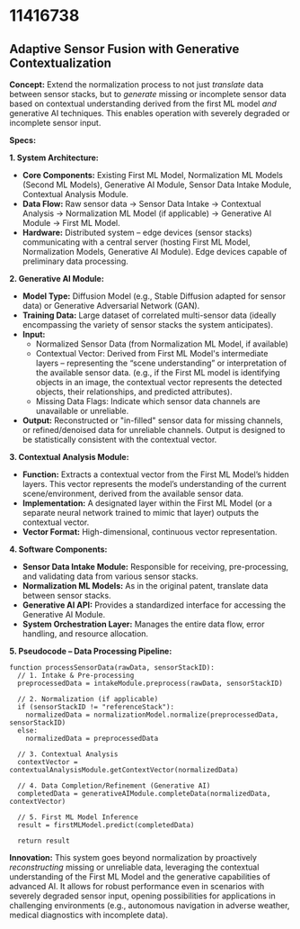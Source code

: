 # 11416738

## Adaptive Sensor Fusion with Generative Contextualization

**Concept:** Extend the normalization process to not just *translate* data between sensor stacks, but to *generate* missing or incomplete sensor data based on contextual understanding derived from the first ML model *and* generative AI techniques. This enables operation with severely degraded or incomplete sensor input.

**Specs:**

**1. System Architecture:**

*   **Core Components:** Existing First ML Model, Normalization ML Models (Second ML Models), Generative AI Module, Sensor Data Intake Module, Contextual Analysis Module.
*   **Data Flow:** Raw sensor data -> Sensor Data Intake -> Contextual Analysis -> Normalization ML Model (if applicable) -> Generative AI Module -> First ML Model.
*   **Hardware:** Distributed system – edge devices (sensor stacks) communicating with a central server (hosting First ML Model, Normalization Models, Generative AI Module). Edge devices capable of preliminary data processing.

**2. Generative AI Module:**

*   **Model Type:** Diffusion Model (e.g., Stable Diffusion adapted for sensor data) or Generative Adversarial Network (GAN).
*   **Training Data:** Large dataset of correlated multi-sensor data (ideally encompassing the variety of sensor stacks the system anticipates).
*   **Input:** 
    *   Normalized Sensor Data (from Normalization ML Model, if available)
    *   Contextual Vector: Derived from First ML Model's intermediate layers – representing the “scene understanding” or interpretation of the available sensor data. (e.g., if the First ML model is identifying objects in an image, the contextual vector represents the detected objects, their relationships, and predicted attributes).
    *   Missing Data Flags: Indicate which sensor data channels are unavailable or unreliable.
*   **Output:**  Reconstructed or "in-filled" sensor data for missing channels, or refined/denoised data for unreliable channels.  Output is designed to be statistically consistent with the contextual vector.

**3. Contextual Analysis Module:**

*   **Function:** Extracts a contextual vector from the First ML Model’s hidden layers. This vector represents the model’s understanding of the current scene/environment, derived from the available sensor data.
*   **Implementation:**  A designated layer within the First ML Model (or a separate neural network trained to mimic that layer) outputs the contextual vector.
*   **Vector Format:** High-dimensional, continuous vector representation.

**4. Software Components:**

*   **Sensor Data Intake Module:** Responsible for receiving, pre-processing, and validating data from various sensor stacks.
*   **Normalization ML Models:** As in the original patent, translate data between sensor stacks.
*   **Generative AI API:** Provides a standardized interface for accessing the Generative AI Module.
*   **System Orchestration Layer:** Manages the entire data flow, error handling, and resource allocation.

**5. Pseudocode – Data Processing Pipeline:**

```
function processSensorData(rawData, sensorStackID):
  // 1. Intake & Pre-processing
  preprocessedData = intakeModule.preprocess(rawData, sensorStackID)

  // 2. Normalization (if applicable)
  if (sensorStackID != "referenceStack"):
    normalizedData = normalizationModel.normalize(preprocessedData, sensorStackID)
  else:
    normalizedData = preprocessedData

  // 3. Contextual Analysis
  contextVector = contextualAnalysisModule.getContextVector(normalizedData)

  // 4. Data Completion/Refinement (Generative AI)
  completedData = generativeAIModule.completeData(normalizedData, contextVector)

  // 5. First ML Model Inference
  result = firstMLModel.predict(completedData)

  return result
```

**Innovation:** This system goes beyond normalization by proactively *reconstructing* missing or unreliable data, leveraging the contextual understanding of the First ML Model and the generative capabilities of advanced AI.  It allows for robust performance even in scenarios with severely degraded sensor input, opening possibilities for applications in challenging environments (e.g., autonomous navigation in adverse weather, medical diagnostics with incomplete data).